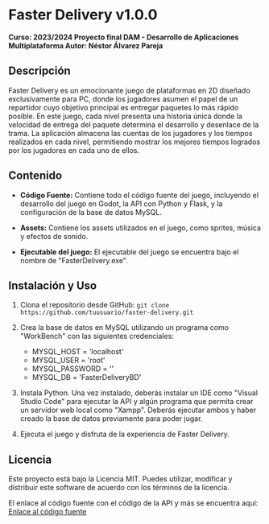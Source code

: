 # Faster Delivery v1.0.0

**Curso: 2023/2024 Proyecto final DAM - Desarrollo de Aplicaciones Multiplataforma Autor: Néstor Álvarez Pareja**

## Descripción

Faster Delivery es un emocionante juego de plataformas en 2D diseñado exclusivamente para PC, donde los jugadores asumen el papel de un repartidor cuyo objetivo principal es entregar paquetes lo más rápido posible. En este juego, cada nivel presenta una historia única donde la velocidad de entrega del paquete determina el desarrollo y desenlace de la trama. La aplicación almacena las cuentas de los jugadores y los tiempos realizados en cada nivel, permitiendo mostrar los mejores tiempos logrados por los jugadores en cada uno de ellos.

## Contenido

- **Código Fuente:** Contiene todo el código fuente del juego, incluyendo el desarrollo del juego en Godot, la API con Python y Flask, y la configuración de la base de datos MySQL.

- **Assets:** Contiene los assets utilizados en el juego, como sprites, música y efectos de sonido.

- **Ejecutable del juego:** El ejecutable del juego se encuentra bajo el nombre de "FasterDelivery.exe".

## Instalación y Uso

1. Clona el repositorio desde GitHub: `git clone https://github.com/tuusuario/faster-delivery.git`

2. Crea la base de datos en MySQL utilizando un programa como "WorkBench" con las siguientes credenciales:
    - MYSQL_HOST = 'localhost'
    - MYSQL_USER = 'root'
    - MYSQL_PASSWORD = ''
    - MYSQL_DB = 'FasterDeliveryBD'

3. Instala Python. Una vez instalado, deberás instalar un IDE como "Visual Studio Code" para ejecutar la API y algún programa que permita crear un servidor web local como "Xampp". Deberás ejecutar ambos y haber creado la base de datos previamente para poder jugar.

4. Ejecuta el juego y disfruta de la experiencia de Faster Delivery.

## Licencia

Este proyecto está bajo la Licencia MIT. Puedes utilizar, modificar y distribuir este software de acuerdo con los términos de la licencia.

El enlace al código fuente con el código de la API y más se encuentra aquí: [Enlace al código fuente](https://github.com/RespiradorProfesional/FastDelivery)
